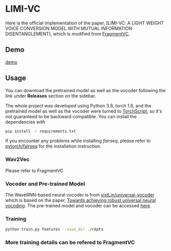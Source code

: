 # LIMI-VC

Here is the official implementation of the paper, [LIMI-VC: A LIGHT WEIGHT VOICE CONVERSION MODEL WITH MUTUAL
INFORMATION DISENTANGLEMENT], which is modified from [FragmentVC](https://arxiv.org/abs/2010.14150).

## Demo

[demo](https://www.notion.so/LIMI-VC-9f3e5ca1da984a41a4f00b2e52c4c662)

## Usage

You can download the pretrained model as well as the vocoder following the link under **Releases** section on the sidebar.

The whole project was developed using Python 3.8, torch 1.6, and the pretrained model as well as the vocoder were turned to [TorchScript](https://pytorch.org/docs/stable/jit.html), so it's not guaranteed to be backward compatible.
You can install the dependencies with

```bash
pip install -r requirements.txt
```

If you encounter any problems while installing *fairseq*, please refer to [pytorch/fairseq](https://github.com/pytorch/fairseq) for the installation instruction.

### Wav2Vec

Please refer to FragmentVC

### Vocoder and Pre-trained Model

The WaveRNN-based neural vocoder is from [yistLin/universal-vocoder](https://github.com/yistLin/universal-vocoder) which is based on the paper, [Towards achieving robust universal neural vocoding](https://arxiv.org/abs/1811.06292).
The pre-trained model and vocoder can be accessed [here](https://drive.google.com/drive/folders/1pw0Ceu8VhG52YN6hfmUd8ckbs91UabW7?usp=share_link).


### Training

```bash
python train.py features --save_dir ./ckpts
```

### More training details can be refered to FragmentVC